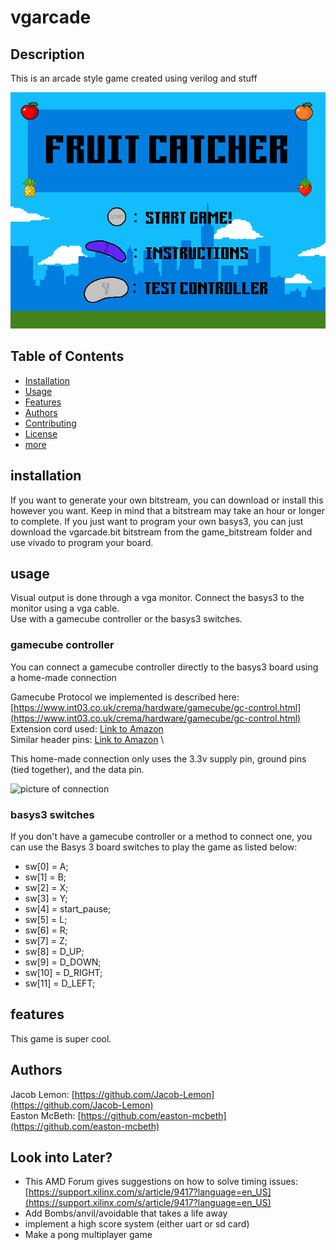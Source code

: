 # vgarcade

## Description
This is an arcade style game created using verilog and stuff

![picture of Game](https://github.com/Jacob-Lemon/vgarcade/blob/main/readme_images/start_screen.bmp)

## Table of Contents
- [Installation](#installation)
- [Usage](#usage)
- [Features](#features)
- [Authors](#authors)
- [Contributing](#contributing)
- [License](#license)
- [more](#more-stuff)

## installation
If you want to generate your own bitstream, you can download or install this however you want. Keep in mind that a bitstream may take an hour or longer to complete.
If you just want to program your own basys3, you can just download the vgarcade.bit bitstream from the game_bitstream folder and use vivado to program your board.

## usage
Visual output is done through a vga monitor. Connect the basys3 to the monitor using a vga cable. \
Use with a gamecube controller or the basys3 switches.

### gamecube controller
You can connect a gamecube controller directly to the basys3 board using a home-made connection

Gamecube Protocol we implemented is described here: [https://www.int03.co.uk/crema/hardware/gamecube/gc-control.html](https://www.int03.co.uk/crema/hardware/gamecube/gc-control.html) \
Extension cord used: [Link to Amazon](https://a.co/d/5di0RBq) \
Similar header pins: [Link to Amazon](https://a.co/d/1t0p9pt) \

This home-made connection only uses the 3.3v supply pin, ground pins (tied together), and the data pin. 

![picture of connection](https://github.com/Jacob-Lemon/vgarcade/blob/main/readme_images/gamecube_connection.png)



### basys3 switches
If you don't have a gamecube controller or a method to connect one, you can use the Basys 3 board switches to play the game as listed below:
- sw[0] = A;
- sw[1] = B;
- sw[2] = X;
- sw[3] = Y;
- sw[4] = start_pause;
- sw[5] = L;
- sw[6] = R;
- sw[7] = Z;
- sw[8] = D_UP;
- sw[9] = D_DOWN;
- sw[10] = D_RIGHT;
- sw[11] = D_LEFT;


## features
This game is super cool.

## Authors
Jacob Lemon: [https://github.com/Jacob-Lemon](https://github.com/Jacob-Lemon) \
Easton McBeth: [https://github.com/easton-mcbeth](https://github.com/easton-mcbeth)

## Look into Later?

- This AMD Forum gives suggestions on how to solve timing issues: [https://support.xilinx.com/s/article/9417?language=en_US](https://support.xilinx.com/s/article/9417?language=en_US)
- Add Bombs/anvil/avoidable that takes a life away
- implement a high score system (either uart or sd card)
- Make a pong multiplayer game
